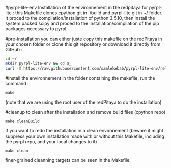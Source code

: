 #pyrpl-lite-env
Installation of the environnement in the redpitaya for pyrpl-lite : 
this Makefile clones cpython git in ./build and pyrpl-lite git in ~/ folder.
It proced to the compilation/installation of python 3.5.10, then install the system packed scipy and proced to the installation/compilation of the pip packages necessary to pyrpl.

#pre-installation
you can either juste copy this makefile on the redPitaya in your chosen folder or clone this git repository or download it directly from GitHub :
```bash
cd ~/
mkdir pyrpl-lite-env && cd $_
curl -O https://raw.githubusercontent.com/samlekebab/pyrpl-lite-env/release/Makefile
```

#install the environnement
in the folder containing the makefile, run the command :
```
make
```
(note that we are using the root user of the redPitaya to do the installation)

#cleanup
to clean after the installation and remove build files (cpython repo)
```
make cleanBuild
```

If you want to redo the installation in a clean environement (beware it might suppress your own installation made with or without this Makefile, including the pyrpl repo, and your local changes to it)
```
make clean
```
finer-grained cleanning targets can be seen in the Makefile.
